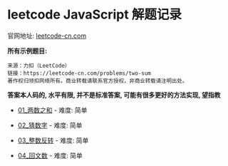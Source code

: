 # leetcode JavaScript 解题记录

官网地址: [leetcode-cn.com](https://leetcode-cn.com/problemset/all/)

**所有示例题目:**

```
来源：力扣（LeetCode）
链接：https://leetcode-cn.com/problems/two-sum
著作权归领扣网络所有。商业转载请联系官方授权，非商业转载请注明出处。
```

**答案本人码的, 水平有限, 并不是标准答案, 可能有很多更好的方法实现, 望指教**

- [01\_两数之和](./js/01_两数之和.js) - 难度: 简单

- [02\_猜数字](./js/02_猜数字.js) - 难度: 简单

- [03\_整数反转](./js/03_整数反转.js) - 难度: 简单

- [04\_回文数](./js/04_回文数.js) - 难度: 简单
